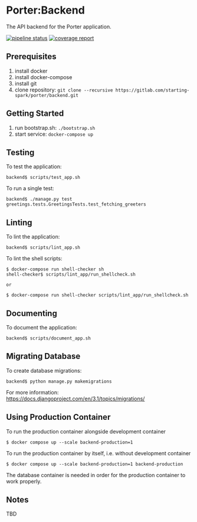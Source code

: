 # Porter:Backend
The API backend for the Porter application.

[![pipeline status](https://gitlab.com/starting-spark/porter/backend/badges/master/pipeline.svg)](https://gitlab.com/starting-spark/porter/backend/-/commits/master)
[![coverage report](https://gitlab.com/starting-spark/porter/backend/badges/master/coverage.svg)](https://gitlab.com/starting-spark/porter/backend/-/commits/master)

Prerequisites
-------------
1. install docker
1. install docker-compose
1. install git
1. clone repository: `git clone --recursive https://gitlab.com/starting-spark/porter/backend.git`

Getting Started
---------------
1. run bootstrap.sh: `./bootstrap.sh`
1. start service: `docker-compose up`

Testing
-------
To test the application:

    backend$ scripts/test_app.sh

To run a single test:

    backend$ ./manage.py test greetings.tests.GreetingsTests.test_fetching_greeters

Linting
-------
To lint the application:

    backend$ scripts/lint_app.sh

To lint the shell scripts:

    $ docker-compose run shell-checker sh
    shell-checker$ scripts/lint_app/run_shellcheck.sh

    or

    $ docker-compose run shell-checker scripts/lint_app/run_shellcheck.sh

Documenting
-----------
To document the application:

    backend$ scripts/document_app.sh

Migrating Database
------------------
To create database migrations:

    backend$ python manage.py makemigrations

For more information: https://docs.djangoproject.com/en/3.1/topics/migrations/

Using Production Container
--------------------------
To run the production container alongside development container

    $ docker compose up --scale backend-production=1

To run the production container by itself, i.e. without development container

    $ docker compose up --scale backend-production=1 backend-production

The database container is needed in order for the production container to work properly.

Notes
-----
TBD

